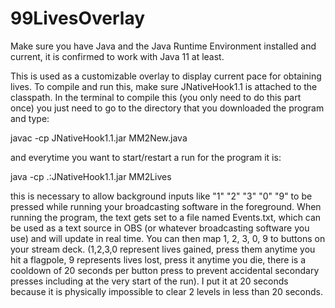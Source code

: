 # 99LivesOverlay

Make sure you have Java and the Java Runtime Environment installed and current, it is confirmed to work with Java 11 at least.

This is used as a customizable overlay to display current pace for obtaining lives. To compile and run this, make sure JNativeHook1.1 is attached to the classpath. In the terminal to compile this (you only need to do this part once) you just need to go to the directory that you downloaded the program and type:

javac -cp JNativeHook1.1.jar MM2New.java

and everytime you want to start/restart a run for the program it is:

java -cp .:JNativeHook1.1.jar MM2Lives

this is necessary to allow background inputs like "1" "2" "3" "0" "9" to be pressed while running your broadcasting software in the foreground. When running the program, the text gets set to a file named Events.txt, which can be used as a text source in OBS (or whatever broadcasting software you use) and will update in real time. You can then map 1, 2, 3, 0, 9 to buttons on your stream deck. (1,2,3,0 represent lives gained, press them anytime you hit a flagpole, 9 represents lives lost, press it anytime you die, there is a cooldown of 20 seconds per button press to prevent accidental secondary presses including at the very start of the run). I put it at 20 seconds because it is physically impossible to clear 2 levels in less than 20 seconds.
